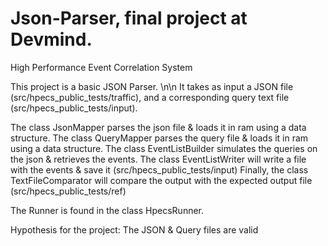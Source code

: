 # Json-Parser, final project at Devmind.

High Performance Event Correlation System

This project is a basic JSON Parser. \n\n
It takes as input a JSON file (src/hpecs_public_tests/traffic),
and a corresponding query text file (src/hpecs_public_tests/input).

The class JsonMapper parses the json file & loads it in ram using a data structure.
The class QueryMapper parses the query file & loads it in ram using a data structure.
The class EventListBuilder simulates the queries on the json & retrieves the events.
The class EventListWriter will write a file with the events & save it (src/hpecs_public_tests/input)
Finally, the class TextFileComparator will compare the output with the expected output file (src/hpecs_public_tests/ref)

The Runner is found in the class HpecsRunner.

Hypothesis for the project:
The JSON & Query files are valid
